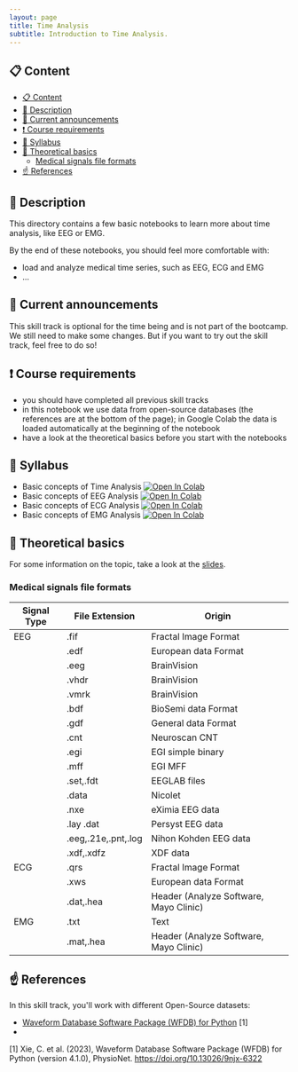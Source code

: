 ```yaml
---
layout: page
title: Time Analysis
subtitle: Introduction to Time Analysis.
---
```


## 📋 Content
- [📋 Content](#-content)
- [📄 Description](#-description)
- [📣 Current announcements](#-current-announcements)
- [❗ Course requirements](#-course-requirements)
- [📒 Syllabus](#-syllabus)
- [📝 Theoretical basics](#-theoretical-basics)
  - [Medical signals file formats](#medical-signals-file-formats)
- [☝️ References](#️-references)


## 📄 Description
This directory contains a few basic notebooks to learn more about time analysis, like EEG or EMG.

By the end of these notebooks, you should feel more comfortable with:

- load and analyze medical time series, such as EEG, ECG and EMG
- ...


## 📣 Current announcements
This skill track is optional for the time being and is not part of the bootcamp. We still need to make some changes. But if you want to try out the skill track, feel free to do so!


## ❗ Course requirements
- you should have completed all previous skill tracks
- in this notebook we use data from open-source databases (the references are at the bottom of the page); in Google Colab the data is loaded automatically at the beginning of the notebook
- have a look at the theoretical basics before you start with the notebooks


## 📒 Syllabus
- Basic concepts of Time Analysis <a href="https://colab.research.google.com/github/University-Clinic-of-Neuroradiology/python-bootcamp/blob/main/notebooks/TimeAnalysis/01_introduction.ipynb"><img src="https://colab.research.google.com/assets/colab-badge.svg" alt="Open In Colab"/></a>
- Basic concepts of EEG Analysis <a href="https://colab.research.google.com/github/University-Clinic-of-Neuroradiology/python-bootcamp/blob/main/notebooks/TimeAnalysis/02_EEG.ipynb.ipynb"><img src="https://colab.research.google.com/assets/colab-badge.svg" alt="Open In Colab"/></a>
- Basic concepts of ECG Analysis <a href="https://colab.research.google.com/github/University-Clinic-of-Neuroradiology/python-bootcamp/blob/main/notebooks/TimeAnalysis/03_ECG.ipynb"><img src="https://colab.research.google.com/assets/colab-badge.svg" alt="Open In Colab"/></a>
- Basic concepts of EMG Analysis <a href="https://colab.research.google.com/github/University-Clinic-of-Neuroradiology/python-bootcamp/blob/main/notebooks/TimeAnalysis/04_EMG.ipynb"><img src="https://colab.research.google.com/assets/colab-badge.svg" alt="Open In Colab"/></a>


## 📝 Theoretical basics
For some information on the topic, take a look at the [slides](https://raw.githack.com/University-Clinic-of-Neuroradiology/python-bootcamp/main/notebooks/TimeAnalysis/slides/TimeAnalysis.slides.html#/).

### Medical signals file formats
| Signal Type | File Extension       | Origin                                         |
|-------------|----------------------|------------------------------------------------|
| EEG         | .fif                 | Fractal Image Format                           |  
|             | .edf                 | European data Format                           |
|             | .eeg                 | BrainVision                                    |
|             | .vhdr                | BrainVision                                    |
|             | .vmrk                | BrainVision                                    |      
|             | .bdf                 | BioSemi data Format                            |
|             | .gdf                 | General data Format                            |
|             | .cnt                 | Neuroscan CNT                                  |
|             | .egi                 | EGI simple binary                              |
|             | .mff                 | EGI MFF                                        |
|             | .set,.fdt            | EEGLAB files                                   |
|             | .data                | Nicolet                                        |
|             | .nxe                 | eXimia EEG data                                |
|             | .lay .dat            | Persyst EEG data                               |
|             | .eeg,.21e,.pnt,.log  | Nihon Kohden EEG data                          |
|             | .xdf,.xdfz           | XDF data                                       |
| ECG         | .qrs                 | Fractal Image Format                           |  
|             | .xws                 | European data Format                           |
|             | .dat,.hea            | Header (Analyze Software, Mayo Clinic)         |
| EMG         | .txt                 | Text                                           |  
|             | .mat,.hea            | Header (Analyze Software, Mayo Clinic)         |


## ☝️ References
In this skill track, you'll work with different Open-Source datasets:
- [Waveform Database Software Package (WFDB) for Python](https://physionet.org/content/wfdb-python/4.1.0/) [1]
- 

<a id="1">[1]</a>
Xie, C. et al. (2023),
Waveform Database Software Package (WFDB) for Python (version 4.1.0),
PhysioNet. https://doi.org/10.13026/9njx-6322